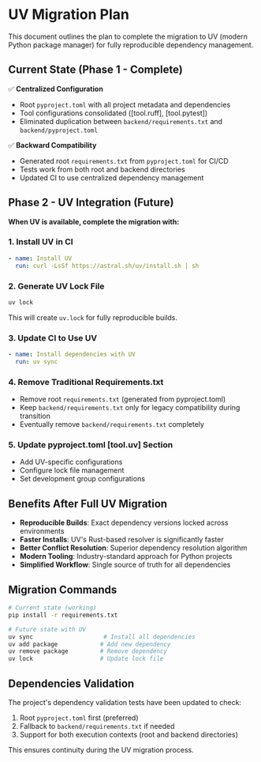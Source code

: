 # UV Migration Plan

This document outlines the plan to complete the migration to UV (modern Python package manager) for fully reproducible dependency management.

## Current State (Phase 1 - Complete)

✅ **Centralized Configuration**
- Root `pyproject.toml` with all project metadata and dependencies
- Tool configurations consolidated ([tool.ruff], [tool.pytest])
- Eliminated duplication between `backend/requirements.txt` and `backend/pyproject.toml`

✅ **Backward Compatibility**
- Generated root `requirements.txt` from `pyproject.toml` for CI/CD
- Tests work from both root and backend directories
- Updated CI to use centralized dependency management

## Phase 2 - UV Integration (Future)

**When UV is available, complete the migration with:**

### 1. Install UV in CI
```yaml
- name: Install UV
  run: curl -LsSf https://astral.sh/uv/install.sh | sh
```

### 2. Generate UV Lock File
```bash
uv lock
```
This will create `uv.lock` for fully reproducible builds.

### 3. Update CI to Use UV
```yaml
- name: Install dependencies with UV
  run: uv sync
```

### 4. Remove Traditional Requirements.txt
- Remove root `requirements.txt` (generated from pyproject.toml)
- Keep `backend/requirements.txt` only for legacy compatibility during transition
- Eventually remove `backend/requirements.txt` completely

### 5. Update pyproject.toml [tool.uv] Section
- Add UV-specific configurations
- Configure lock file management
- Set development group configurations

## Benefits After Full UV Migration

- **Reproducible Builds**: Exact dependency versions locked across environments
- **Faster Installs**: UV's Rust-based resolver is significantly faster
- **Better Conflict Resolution**: Superior dependency resolution algorithm  
- **Modern Tooling**: Industry-standard approach for Python projects
- **Simplified Workflow**: Single source of truth for all dependencies

## Migration Commands

```bash
# Current state (working)
pip install -r requirements.txt

# Future state with UV
uv sync                    # Install all dependencies
uv add package            # Add new dependency
uv remove package         # Remove dependency
uv lock                   # Update lock file
```

## Dependencies Validation

The project's dependency validation tests have been updated to check:
1. Root `pyproject.toml` first (preferred)
2. Fallback to `backend/requirements.txt` if needed
3. Support for both execution contexts (root and backend directories)

This ensures continuity during the UV migration process.